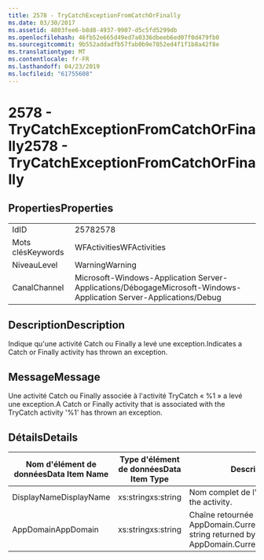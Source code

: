 ```yaml
---
title: 2578 - TryCatchExceptionFromCatchOrFinally
ms.date: 03/30/2017
ms.assetid: 4803fee6-b8d8-4937-9907-d5c5fd5299db
ms.openlocfilehash: 46fb52e665d49ed7a0336dbeeb6ed07f0d479fb0
ms.sourcegitcommit: 9b552addadfb57fab0b9e7852ed4f1f1b8a42f8e
ms.translationtype: MT
ms.contentlocale: fr-FR
ms.lasthandoff: 04/23/2019
ms.locfileid: "61755608"
---
```

# <a name="2578---trycatchexceptionfromcatchorfinally"></a><span data-ttu-id="aef01-102">2578 - TryCatchExceptionFromCatchOrFinally</span><span class="sxs-lookup"><span data-stu-id="aef01-102">2578 - TryCatchExceptionFromCatchOrFinally</span></span>
## <a name="properties"></a><span data-ttu-id="aef01-103">Properties</span><span class="sxs-lookup"><span data-stu-id="aef01-103">Properties</span></span>  
  
|||  
|-|-|  
|<span data-ttu-id="aef01-104">Id</span><span class="sxs-lookup"><span data-stu-id="aef01-104">ID</span></span>|<span data-ttu-id="aef01-105">2578</span><span class="sxs-lookup"><span data-stu-id="aef01-105">2578</span></span>|  
|<span data-ttu-id="aef01-106">Mots clés</span><span class="sxs-lookup"><span data-stu-id="aef01-106">Keywords</span></span>|<span data-ttu-id="aef01-107">WFActivities</span><span class="sxs-lookup"><span data-stu-id="aef01-107">WFActivities</span></span>|  
|<span data-ttu-id="aef01-108">Niveau</span><span class="sxs-lookup"><span data-stu-id="aef01-108">Level</span></span>|<span data-ttu-id="aef01-109">Warning</span><span class="sxs-lookup"><span data-stu-id="aef01-109">Warning</span></span>|  
|<span data-ttu-id="aef01-110">Canal</span><span class="sxs-lookup"><span data-stu-id="aef01-110">Channel</span></span>|<span data-ttu-id="aef01-111">Microsoft-Windows-Application Server-Applications/Débogage</span><span class="sxs-lookup"><span data-stu-id="aef01-111">Microsoft-Windows-Application Server-Applications/Debug</span></span>|  
  
## <a name="description"></a><span data-ttu-id="aef01-112">Description</span><span class="sxs-lookup"><span data-stu-id="aef01-112">Description</span></span>  
 <span data-ttu-id="aef01-113">Indique qu'une activité Catch ou Finally a levé une exception.</span><span class="sxs-lookup"><span data-stu-id="aef01-113">Indicates a Catch or Finally activity has thrown an exception.</span></span>  
  
## <a name="message"></a><span data-ttu-id="aef01-114">Message</span><span class="sxs-lookup"><span data-stu-id="aef01-114">Message</span></span>  
 <span data-ttu-id="aef01-115">Une activité Catch ou Finally associée à l'activité TryCatch « %1 » a levé une exception.</span><span class="sxs-lookup"><span data-stu-id="aef01-115">A Catch or Finally activity that is associated with the TryCatch activity '%1' has thrown an exception.</span></span>  
  
## <a name="details"></a><span data-ttu-id="aef01-116">Détails</span><span class="sxs-lookup"><span data-stu-id="aef01-116">Details</span></span>  
  
|<span data-ttu-id="aef01-117">Nom d'élément de données</span><span class="sxs-lookup"><span data-stu-id="aef01-117">Data Item Name</span></span>|<span data-ttu-id="aef01-118">Type d'élément de données</span><span class="sxs-lookup"><span data-stu-id="aef01-118">Data Item Type</span></span>|<span data-ttu-id="aef01-119">Description</span><span class="sxs-lookup"><span data-stu-id="aef01-119">Description</span></span>|  
|--------------------|--------------------|-----------------|  
|<span data-ttu-id="aef01-120">DisplayName</span><span class="sxs-lookup"><span data-stu-id="aef01-120">DisplayName</span></span>|<span data-ttu-id="aef01-121">xs:string</span><span class="sxs-lookup"><span data-stu-id="aef01-121">xs:string</span></span>|<span data-ttu-id="aef01-122">Nom complet de l'activité.</span><span class="sxs-lookup"><span data-stu-id="aef01-122">The display name of the activity.</span></span>|  
|<span data-ttu-id="aef01-123">AppDomain</span><span class="sxs-lookup"><span data-stu-id="aef01-123">AppDomain</span></span>|<span data-ttu-id="aef01-124">xs:string</span><span class="sxs-lookup"><span data-stu-id="aef01-124">xs:string</span></span>|<span data-ttu-id="aef01-125">Chaîne retournée par AppDomain.CurrentDomain.FriendlyName.</span><span class="sxs-lookup"><span data-stu-id="aef01-125">The string returned by AppDomain.CurrentDomain.FriendlyName.</span></span>|
